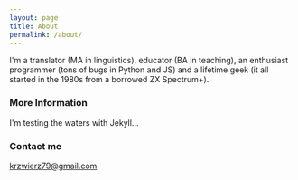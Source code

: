 ```yaml
---
layout: page
title: About
permalink: /about/
---
```


I'm a translator (MA in linguistics), educator (BA in teaching), an enthusiast programmer (tons of bugs in Python and JS) and a lifetime geek (it all started in the 1980s from a borrowed ZX Spectrum+).

### More Information

I'm testing the waters with Jekyll...

### Contact me

[krzwierz79@gmail.com](mailto:krzwierz79@gmail.com)
